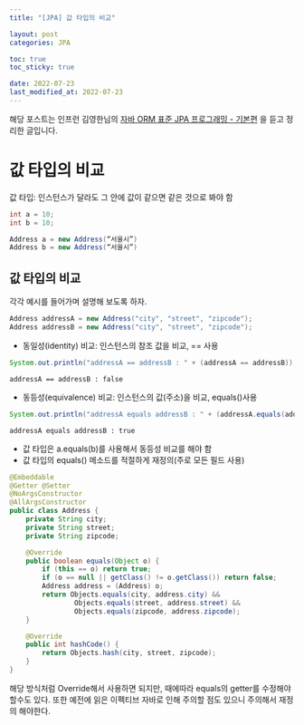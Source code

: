 ```yaml
---
title: "[JPA] 값 타입의 비교"

layout: post
categories: JPA

toc: true
toc_sticky: true

date: 2022-07-23
last_modified_at: 2022-07-23
---
```


해당 포스트는 인프런 김영한님의 [자바 ORM 표준 JPA 프로그래밍 - 기본편](https://www.inflearn.com/course/ORM-JPA-Basic/dashboard) 을 듣고 정리한 글입니다.

# 값 타입의 비교

값 타입: 인스턴스가 달라도 그 안에 값이 같으면 같은 것으로 봐야 함

```java
int a = 10;
int b = 10;
```

```java
Address a = new Address(“서울시”)
Address b = new Address(“서울시”)
```

## 값 타입의 비교

각각 예시를 들어가며 설명해 보도록 하자.
```java
Address addressA = new Address("city", "street", "zipcode");
Address addressB = new Address("city", "street", "zipcode");
```

- 동일성(identity) 비교: 인스턴스의 참조 값을 비교, == 사용

```java
System.out.println("addressA == addressB : " + (addressA == addressB));
```

```shell
addressA == addressB : false
```

- 동등성(equivalence) 비교: 인스턴스의 값(주소)을 비교, equals()사용

```java
System.out.println("addressA equals addressB : " + (addressA.equals(addressB)));
```

```shell
addressA equals addressB : true
```

- 값 타입은 a.equals(b)를 사용해서 동등성 비교를 해야 함
- 값 타입의 equals() 메소드를 적절하게 재정의(주로 모든 필드 사용)

```java
@Embeddable
@Getter @Setter
@NoArgsConstructor
@AllArgsConstructor
public class Address {
    private String city;
    private String street;
    private String zipcode;

    @Override
    public boolean equals(Object o) {
        if (this == o) return true;
        if (o == null || getClass() != o.getClass()) return false;
        Address address = (Address) o;
        return Objects.equals(city, address.city) &&
                Objects.equals(street, address.street) &&
                Objects.equals(zipcode, address.zipcode);
    }

    @Override
    public int hashCode() {
        return Objects.hash(city, street, zipcode);
    }
}
```

해당 방식처럼 Override해서 사용하면 되지만, 때에따라 equals의 getter를 수정해야 할수도 있다. 또한 예전에 읽은 이펙티브 자바로 인해 주의할 점도 있으니 주의해서 재정의 해야한다.
